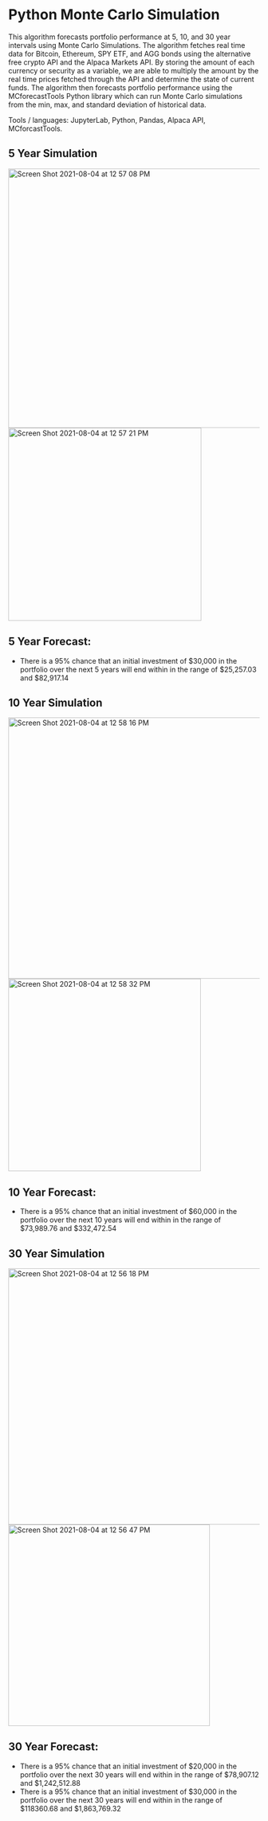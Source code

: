 # Python Monte Carlo Simulation
This algorithm forecasts portfolio performance at 5, 10, and 30 year intervals using Monte Carlo Simulations. The algorithm fetches real time data for Bitcoin, Ethereum, SPY ETF, and AGG bonds using the alternative free crypto API and the Alpaca Markets API. By storing the amount of each currency or security as a variable, we are able to multiply the amount by the real time prices fetched through the API and determine the state of current funds. The algorithm then forecasts portfolio performance using the MCforecastTools Python library which can run Monte Carlo simulations from the min, max, and standard deviation of historical data.

Tools / languages: JupyterLab, Python, Pandas, Alpaca API, MCforcastTools.

## 5 Year Simulation 
<img width="520" alt="Screen Shot 2021-08-04 at 12 57 08 PM" src="https://user-images.githubusercontent.com/83780964/128222968-60ed5f76-b703-424a-b3b4-9d3e8f37a656.png">
<img width="387" alt="Screen Shot 2021-08-04 at 12 57 21 PM" src="https://user-images.githubusercontent.com/83780964/128222972-ab38b985-ff38-46fb-bd2c-fc033c69f7c8.png">

## 5 Year Forecast:
- There is a 95% chance that an initial investment of $30,000 in the portfolio over the next 5 years will end within in the range of $25,257.03 and $82,917.14

## 10 Year Simulation 
<img width="524" alt="Screen Shot 2021-08-04 at 12 58 16 PM" src="https://user-images.githubusercontent.com/83780964/128223090-0bbf7930-d7de-4d3b-8576-76a82e516edd.png">
<img width="386" alt="Screen Shot 2021-08-04 at 12 58 32 PM" src="https://user-images.githubusercontent.com/83780964/128223096-63cd5e9b-fdca-40df-98b3-36b519503d9c.png">

## 10 Year Forecast:
- There is a 95% chance that an initial investment of $60,000 in the portfolio over the next 10 years will end within in the range of $73,989.76 and $332,472.54

## 30 Year Simulation 

<img width="514" alt="Screen Shot 2021-08-04 at 12 56 18 PM" src="https://user-images.githubusercontent.com/83780964/128223151-629513ad-2d98-48d2-8f29-309cc5e457f7.png">
<img width="404" alt="Screen Shot 2021-08-04 at 12 56 47 PM" src="https://user-images.githubusercontent.com/83780964/128223162-3eb9b6b3-583e-4706-b51b-1c0139c9b635.png">

## 30 Year Forecast:
- There is a 95% chance that an initial investment of $20,000 in the portfolio over the next 30 years will end within in the range of $78,907.12 and $1,242,512.88
- There is a 95% chance that an initial investment of $30,000 in the portfolio over the next 30 years will end within in the range of $118360.68 and $1,863,769.32
